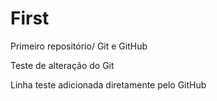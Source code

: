 # First
 Primeiro repositório/ Git e GitHub

Teste de alteração do Git

Linha teste adicionada diretamente pelo GitHub
